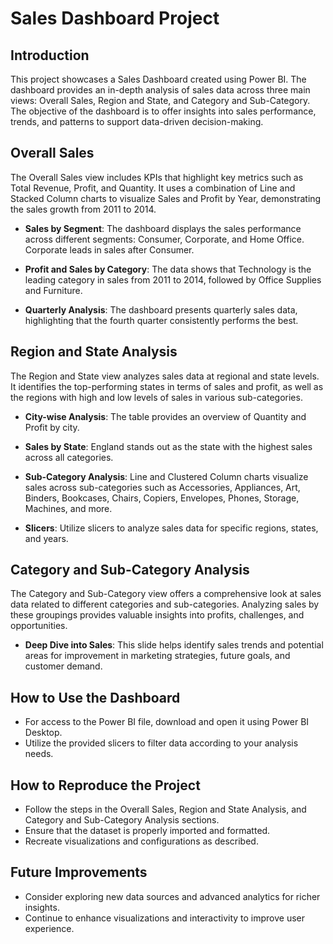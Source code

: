 # Sales Dashboard Project

## Introduction

This project showcases a Sales Dashboard created using Power BI. The dashboard provides an in-depth analysis of sales data across three main views: Overall Sales, Region and State, and Category and Sub-Category. The objective of the dashboard is to offer insights into sales performance, trends, and patterns to support data-driven decision-making.

## Overall Sales

The Overall Sales view includes KPIs that highlight key metrics such as Total Revenue, Profit, and Quantity. It uses a combination of Line and Stacked Column charts to visualize Sales and Profit by Year, demonstrating the sales growth from 2011 to 2014.

- **Sales by Segment**: The dashboard displays the sales performance across different segments: Consumer, Corporate, and Home Office. Corporate leads in sales after Consumer.

- **Profit and Sales by Category**: The data shows that Technology is the leading category in sales from 2011 to 2014, followed by Office Supplies and Furniture.

- **Quarterly Analysis**: The dashboard presents quarterly sales data, highlighting that the fourth quarter consistently performs the best.

## Region and State Analysis

The Region and State view analyzes sales data at regional and state levels. It identifies the top-performing states in terms of sales and profit, as well as the regions with high and low levels of sales in various sub-categories.

- **City-wise Analysis**: The table provides an overview of Quantity and Profit by city.

- **Sales by State**: England stands out as the state with the highest sales across all categories.

- **Sub-Category Analysis**: Line and Clustered Column charts visualize sales across sub-categories such as Accessories, Appliances, Art, Binders, Bookcases, Chairs, Copiers, Envelopes, Phones, Storage, Machines, and more.

- **Slicers**: Utilize slicers to analyze sales data for specific regions, states, and years.

## Category and Sub-Category Analysis

The Category and Sub-Category view offers a comprehensive look at sales data related to different categories and sub-categories. Analyzing sales by these groupings provides valuable insights into profits, challenges, and opportunities.

- **Deep Dive into Sales**: This slide helps identify sales trends and potential areas for improvement in marketing strategies, future goals, and customer demand.

## How to Use the Dashboard

- For access to the Power BI file, download and open it using Power BI Desktop.
- Utilize the provided slicers to filter data according to your analysis needs.

## How to Reproduce the Project

- Follow the steps in the Overall Sales, Region and State Analysis, and Category and Sub-Category Analysis sections.
- Ensure that the dataset is properly imported and formatted.
- Recreate visualizations and configurations as described.

## Future Improvements

- Consider exploring new data sources and advanced analytics for richer insights.
- Continue to enhance visualizations and interactivity to improve user experience.



